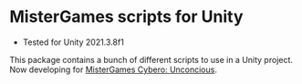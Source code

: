 ﻿# MisterGames scripts for Unity

- Tested for Unity 2021.3.8f1

This package contains a bunch of different scripts to use in a Unity project.
Now developing for [MisterGames Cybero: Unconcious](https://github.com/theverymistergames/cybero-unconcious).
